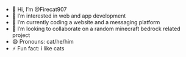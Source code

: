 - 👋 Hi, I’m @Firecat907
- 👀 I’m interested in web and app development
- 🌱 I’m currently coding a website and a messaging platform
- 💞️ I’m looking to collaborate on a random minecraft bedrock related project 
- 😄 Pronouns: cat/he/him
- ⚡ Fun fact: i like cats

<!---
Firecat907/Firecat907 is a ✨ special ✨ repository because its `README.md` (this file) appears on your GitHub profile.
You can click the Preview link to take a look at your changes.
--->
